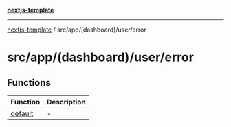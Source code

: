 [**nextjs-template**](../../../../../README.md)

---

[nextjs-template](../../../../../README.md) / src/app/(dashboard)/user/error

# src/app/(dashboard)/user/error

## Functions

| Function                        | Description |
| ------------------------------- | ----------- |
| [default](functions/default.md) | -           |
